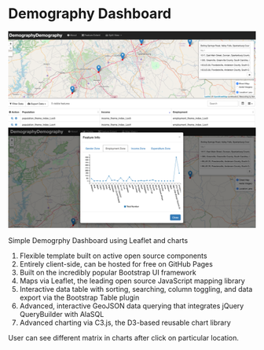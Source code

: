 # Demography Dashboard

![Screenshot](demography.png)
![Screenshot](employment_matrix.png)

Simple Demogrphy Dashboard using Leaflet and charts

1. Flexible template built on active open source components
2. Entirely client-side, can be hosted for free on GitHub Pages
3. Built on the incredibly popular Bootstrap UI framework
4. Maps via Leaflet, the leading open source JavaScript mapping library
5. Interactive data table with sorting, searching, column toggling, and data export via the Bootstrap Table plugin
6. Advanced, interactive GeoJSON data querying that integrates jQuery QueryBuilder with AlaSQL
7. Advanced charting via C3.js, the D3-based reusable chart library


User can see different matrix in charts after click on particular location.
